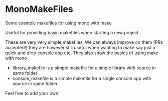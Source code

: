 # MonoMakeFiles

Some example makefiles for using mono with make

Useful for providing basic makefiles when starting a new project

These are very very simple makefiles. We can always improve on them (PRs accepted!) they are however still useful when wanting to make say just a quick and dirty console app etc. They also show the basics of using make with mono

- library_makefile is a simple makefile for a single library with source in same folder
- console_makefile is a simple makefile for a single console app with source in same folder

Feel free to add your own.
